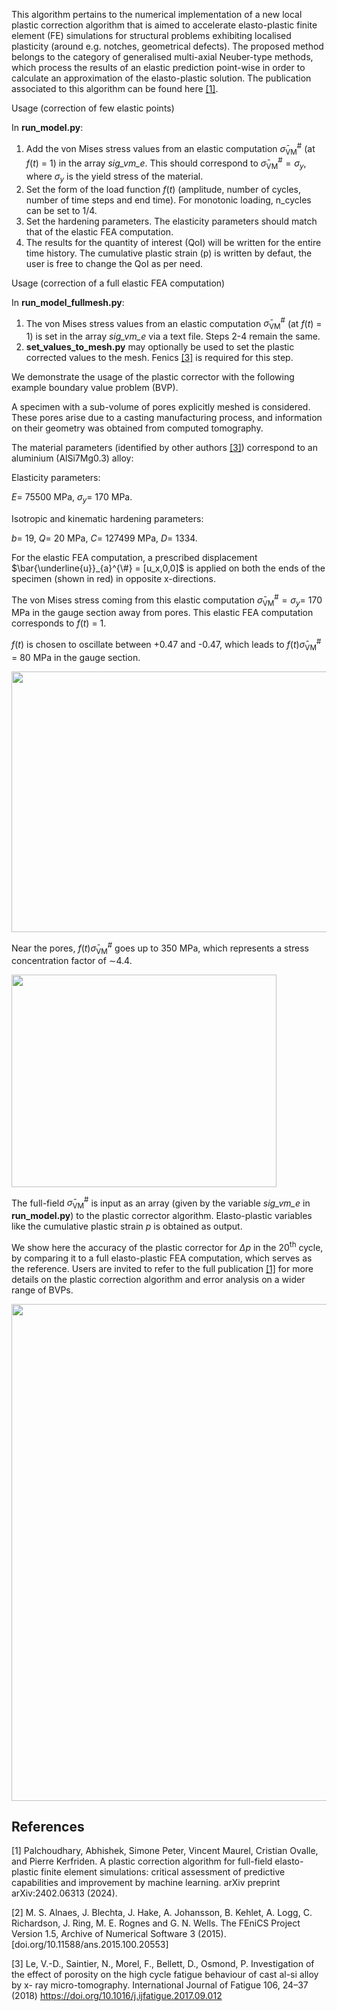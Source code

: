 This algorithm pertains to the numerical implementation of a new local plastic correction algorithm that is aimed to
accelerate elasto-plastic finite element (FE) simulations for structural problems
exhibiting localised plasticity (around e.g. notches, geometrical defects). 
The proposed method belongs to the category of generalised multi-axial Neuber-type
methods, which process the results of an elastic prediction point-wise in order to
calculate an approximation of the elasto-plastic solution. The publication associated to this algorithm can be found here [[1]](#1).

Usage (correction of few elastic points)

In **run_model.py**:

1. Add the von Mises stress values from an elastic computation $`\bar{\sigma}_{\textrm{VM}}^{\#}`$ (at $`f(t)`$ = 1) in the array _sig_vm_e_. This should correspond to $`\bar{\sigma}_{\textrm{VM}}^{\#} = \sigma_y`$, where $`\sigma_y`$ is the yield stress of the material.
2. Set the form of the load function $`f(t)`$ (amplitude, number of cycles, number of time steps and end time). For monotonic loading, n_cycles can be set to 1/4.
3. Set the hardening parameters. The elasticity parameters should match that of the elastic FEA computation.
4. The results for the quantity of interest (QoI) will be written for the entire time history. The cumulative plastic strain (p) is written by defaut, the user is free to change the QoI as per need.

Usage (correction of a full elastic FEA computation)

In **run_model_fullmesh.py**:


1. The von Mises stress values from an elastic computation $`\bar{\sigma}_{\textrm{VM}}^{\#}`$ (at $`f(t)`$ = 1) is set in the array _sig_vm_e_ via a text file.
   Steps 2-4 remain the same.
5. **set_values_to_mesh.py** may optionally be used to set the plastic corrected values to the mesh. Fenics [[3]](#3) is required for this step. 

We demonstrate the usage of the plastic corrector with the following example boundary value problem (BVP).

A specimen with a sub-volume of pores explicitly meshed is considered. These pores arise due to a casting manufacturing process, and information on their geometry was obtained from computed tomography.

The material parameters (identified by other authors [[3]](#3)) correspond to an aluminium (AlSi7Mg0.3) alloy:

Elasticity parameters:

$`E =`$ 75500 MPa, 
$`\sigma_y =`$ 170 MPa. 

Isotropic and kinematic hardening parameters:

$`b =`$ 19, 
$`Q =`$ 20 MPa, 
$`C =`$ 127499 MPa, 
$`D =`$ 1334. 

For the elastic FEA computation, a prescribed displacement $`\bar{\underline{u}}_{a}^{\#} = [u_x,0,0]`$ is applied on both the ends of the specimen (shown in red) in opposite x-directions.

The von Mises stress coming from this elastic computation $`\bar{\sigma}_{\textrm{VM}}^{\#} = \sigma_y =`$ 170 MPa in the gauge section away from pores. This elastic FEA computation corresponds to $`f(t)`$ = 1.

$`f(t)`$ is chosen to oscillate between +0.47 and -0.47, which leads to $`f(t)\bar{\sigma}_{\textrm{VM}}^{\#}`$ = 80 MPa in the gauge section.

<img src="https://github.com/user-attachments/assets/6817691d-6c80-4f03-90f0-4675df38fa8b" width="792px" height="417px">

Near the pores, $`f(t)\bar{\sigma}_{\textrm{VM}}^{\#}`$ goes up to 350 MPa, which represents a stress concentration factor of $`\sim`$4.4.

<img src="https://github.com/user-attachments/assets/ddecd1aa-3d68-4926-a722-5ff0db5dc2cc" width="423.5px" height="339.5px">

The full-field $`\bar{\sigma}_{\textrm{VM}}^{\#}`$ is input as an array (given by the variable _sig_vm_e_ in **run_model.py**) to the plastic corrector algorithm. Elasto-plastic variables like the cumulative plastic strain $`p`$ is obtained as output.

We show here the accuracy of the plastic corrector for $\Delta p$ in the 20<sup>th</sup> cycle, by comparing it to a full elasto-plastic FEA computation, which serves as the reference. Users are invited to refer to the full publication [[1]](#1) for more details on the plastic correction algorithm and error analysis on a wider range of BVPs.

<img src="https://github.com/user-attachments/assets/1fba19a5-4a06-4d8a-9d92-8fa05f8a5d88" width="752.6px" height="794.6px">

## References
<a id="1">[1]</a> 
Palchoudhary, Abhishek, Simone Peter, Vincent Maurel, Cristian Ovalle, and Pierre Kerfriden. 
A plastic correction algorithm for full-field elasto-plastic finite element simulations: 
critical assessment of predictive capabilities and improvement by machine learning. 
arXiv preprint arXiv:2402.06313 (2024).

<a id="2">[2]</a> 
M. S. Alnaes, J. Blechta, J. Hake, A. Johansson, B. Kehlet, A. Logg, C. Richardson, J. Ring, M. E. Rognes and G. N. Wells. 
The FEniCS Project Version 1.5, Archive of Numerical Software 3 (2015). 
[doi.org/10.11588/ans.2015.100.20553]

<a id="3">[3]</a>
Le, V.-D., Saintier, N., Morel, F., Bellett, D., Osmond, P. Investigation of the
effect of porosity on the high cycle fatigue behaviour of cast al-si alloy by x-
ray micro-tomography. International Journal of Fatigue 106, 24–37 (2018) 
https://doi.org/10.1016/j.ijfatigue.2017.09.012
